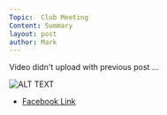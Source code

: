 ```yaml
---
Topic:  Club Meeting
Content: Summary
layout: post
author: Mark
---
```

Video didn't upload with previous post ...

![ALT TEXT](https://scontent.fbhx6-1.fna.fbcdn.net/v/t15.5256-10/275783981_271916701776034_5793640493590311713_n.jpg?stp=dst-jpg_p350x350&_nc_cat=107&ccb=1-7&_nc_sid=ad6a45&_nc_ohc=l8CDohVcoJQAX8ypwZ2&_nc_ht=scontent.fbhx6-1.fna&edm=AKK4YLsEAAAA&oh=00_AfATV5Yorio23-rQodyYE6csPk0ZeQHxZJm5dh6yYDrQZg&oe=652B2D6B)

* [Facebook Link](https://www.facebook.com/1481985248595237/posts/4696452550481808/)


